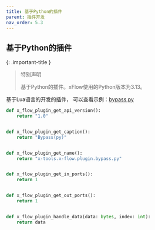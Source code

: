 ```yaml
---
title: 基于Python的插件
parent: 插件开发
nav_order: 5.3
---
```


## 基于Python的插件

{: .important-title }
> 特别声明
>
> 基于Python的插件。xFlow使用的Python版本为3.13。

基于Lua语言的开发的插件， 可以查看示例：[bypass.py](https://github.com/x-tools-author/x-flow/blob/master/py/bypass.py)

```python
def x_flow_plugin_get_api_version():
    return "1.0"


def x_flow_plugin_get_caption():
    return "Bypass(py)"


def x_flow_plugin_get_name():
    return "x-tools.x-flow.plugin.bypass.py"


def x_flow_plugin_get_in_ports():
    return 1


def x_flow_plugin_get_out_ports():
    return 1


def x_flow_plugin_handle_data(data: bytes, index: int):
    return data
```
